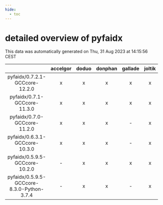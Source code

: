 ```yaml
---
hide:
  - toc
---
```


detailed overview of pyfaidx
============================


This data was automatically generated on Thu, 31 Aug 2023 at 14:15:56 CEST  

| |accelgor|doduo|donphan|gallade|joltik|skitty|swalot|victini|
| :---: | :---: | :---: | :---: | :---: | :---: | :---: | :---: | :---: |
|pyfaidx/0.7.2.1-GCCcore-12.2.0|x|x|x|x|x|x|x|x|
|pyfaidx/0.7.1-GCCcore-11.3.0|x|x|x|x|x|x|x|x|
|pyfaidx/0.7.0-GCCcore-11.2.0|x|x|x|-|x|x|x|x|
|pyfaidx/0.6.3.1-GCCcore-10.3.0|x|x|x|-|x|x|x|x|
|pyfaidx/0.5.9.5-GCCcore-10.2.0|-|x|x|x|x|x|x|x|
|pyfaidx/0.5.9.5-GCCcore-8.3.0-Python-3.7.4|-|x|x|-|x|x|x|x|
